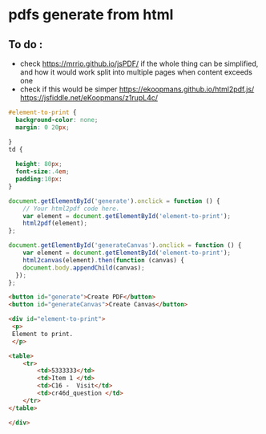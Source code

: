 # pdfs generate from html
## To do :
* check https://mrrio.github.io/jsPDF/ if the whole thing can be simplified, and how it would work split into multiple pages when content exceeds one
* check if this would be simper https://ekoopmans.github.io/html2pdf.js/ https://jsfiddle.net/eKoopmans/z1rupL4c/
```css
#element-to-print {
  background-color: none;
  margin: 0 20px;

}
td {
  
  height: 80px;
  font-size:.4em;
  padding:10px:
}
```
```javascript
document.getElementById('generate').onclick = function () {
	// Your html2pdf code here.
	var element = document.getElementById('element-to-print');
	html2pdf(element);
};

document.getElementById('generateCanvas').onclick = function () {
	var element = document.getElementById('element-to-print');
	html2canvas(element).then(function (canvas) {
  	document.body.appendChild(canvas);
  });
};

```
```html
<button id="generate">Create PDF</button>
<button id="generateCanvas">Create Canvas</button>

<div id="element-to-print">
 <p>
 Element to print.
 </p> 

<table>
    <tr>
        <td>5333333</td>
        <td>Item 1 </td>
        <td>C16 -  Visit</td>
        <td>cr46d_question </td>
    </tr>
</table>

</div>

```
